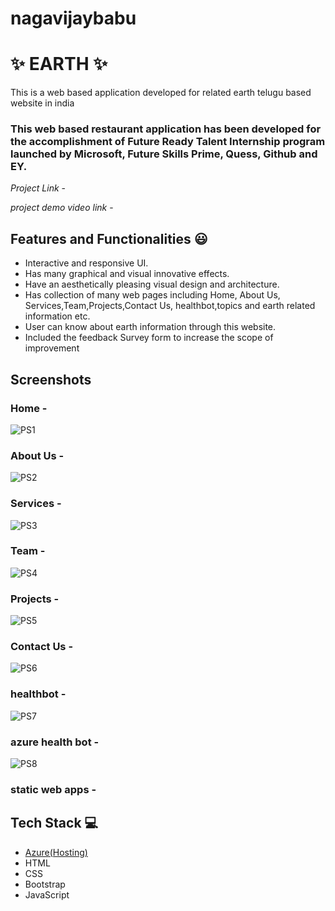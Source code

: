 # nagavijaybabu


# ✨ EARTH  ✨

This is a web based application developed for  related earth telugu based website in india

### This web based restaurant application has been developed for the accomplishment of Future Ready Talent Internship program launched by Microsoft, Future Skills Prime, Quess, Github and EY.


*Project Link* -




*project demo video link* -





## Features and Functionalities 😃

- Interactive and responsive UI.
- Has many graphical and visual innovative effects.
- Have an aesthetically pleasing visual design and architecture.
- Has collection of many web pages including Home, About Us, Services,Team,Projects,Contact Us, healthbot,topics and earth related information etc.
- User can know about earth information through this website.
- Included the feedback Survey form to increase the scope of improvement 

## Screenshots



### Home -
![PS1](https://user-images.githubusercontent.com/118506403/208709933-45117ac3-0a9f-40e8-883b-ba7780fb6473.png)


   

### About Us -
![PS2](https://user-images.githubusercontent.com/118506403/208710861-b11bf0ac-f533-49f1-887c-6956eec2ced4.png)






### Services -

![PS3](https://user-images.githubusercontent.com/118506403/208711019-1fbce548-6c43-45b2-8058-a3de08dc2b69.png)



### Team -
![PS4](https://user-images.githubusercontent.com/118506403/208711150-f662e630-7d8e-493b-8e27-66951b4170ec.png)



### Projects -
![PS5](https://user-images.githubusercontent.com/118506403/208711441-039cd97a-1572-4d6a-9135-b34527f69305.png)





### Contact Us -
![PS6](https://user-images.githubusercontent.com/118506403/208711532-39c357ca-ef8a-433f-ae05-8c57a4ed5a88.png)





### healthbot -
![PS7](https://user-images.githubusercontent.com/118506403/208711640-e8afa597-f0b0-4422-8c47-cc6cc94fa8fa.png)




### azure health bot -
![PS8](https://user-images.githubusercontent.com/118506403/208712288-8480e28c-f56d-43c2-a10f-1e5511205f39.png)




### static web apps -





## Tech Stack 💻

- [Azure(Hosting)](https://azure.microsoft.com/en-in/features/azure-portal/)
- HTML
- CSS
- Bootstrap
- JavaScript
